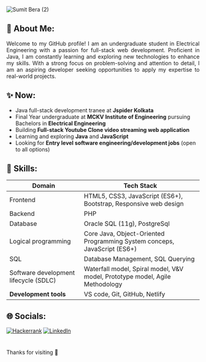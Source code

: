 <!--![Profile Banner](https://github.com/berasumit611/berasumit611/assets/86337318/ccaf3c0f-5997-4f2c-8abc-9702ec53d118)-->
<!--![Profile Banner](https://github.com/berasumit611/berasumit611/assets/86337318/4e518b19-7e30-4a49-bcb2-a2b4eb45479f)-->
![Sumit Bera (2)](https://github.com/berasumit611/berasumit611/assets/86337318/4c17207a-429d-43b8-8738-04cf762fa90d)
## 💫 About Me:

<p align="justify">Welcome to my GitHub profile! I am an undergraduate student in Electrical Engineering with a passion for full-stack web development. Proficient in Java, I am constantly learning and exploring new technologies to enhance my skills. With a strong focus on problem-solving and attention to detail, I am an aspiring  developer seeking opportunities to apply my expertise to real-world projects.</p>


## ✨ Now:

- Java full-stack development tranee  at **Jspider Kolkata**
- Final Year undergraduate at **MCKV Institute of Engineering** pursuing Bachelors in **Electrical Engineering**
- Building **Full-stack Youtube Clone video streaming web application**
- Learning and exploring  **Java** and **JavaScript**
- Looking for **Entry level software engineering/development jobs** (open to all options)



## 🚀 Skills:
| Domain      | Tech Stack                               |
|-----------------|------------------------------------------------|
| Frontend    |     HTML5, CSS3, JavaScript (ES6+), Bootstrap, Responsive web design |
|Backend | PHP |
|Database| Oracle SQL (11g), PostgreSql
| Logical programming        | Core Java, Object-Oriented Programming System conceps, JavaScript (ES6+)|
| SQL             | Database Management, SQL Querying              |
|Software development lifecycle (SDLC)|Waterfall model, Spiral model, V&V model, Prototype model, Agile Methodology|
|**Development tools**|VS code, Git, GitHub, Netlify|

<!--
## 👨‍💻 GitHub Stats:

<table>
  <tr>
    <td><a href="https://github-readme-streak-stats.herokuapp.com/?user=berasumit611&theme=dark&hide_border=true">
      <img src="https://github-readme-streak-stats.herokuapp.com/?user=berasumit611&theme=dark&hide_border=true" alt="berasumit611's Streak">
    </a></td>
    <td><a href="https://github.com/berasumit611">
      <img src="https://github-readme-stats.vercel.app/api/top-langs/?username=berasumit611&theme=dark&show_icons=true&hide_border=true&layout=compact" alt="berasumit611's Top Languages">
    </a></td>
  </tr>
</table> 
-->

 ## 🌐 Socials:

[![Hackerrank](https://img.shields.io/badge/-Hackerrank-2EC866?style=for-the-badge&logo=HackerRank&logoColor=white)](https://www.hackerrank.com/berasumit611)
 [![LinkedIn](https://img.shields.io/badge/linkedin-%230077B5.svg?style=for-the-badge&logo=linkedin&logoColor=white)](https://linkedin.com/in/berasumit611)
#
Thanks for visiting 🤍





    
  









<!-- Proudly created with GPRM ( https://gprm.itsvg.in ) -->




